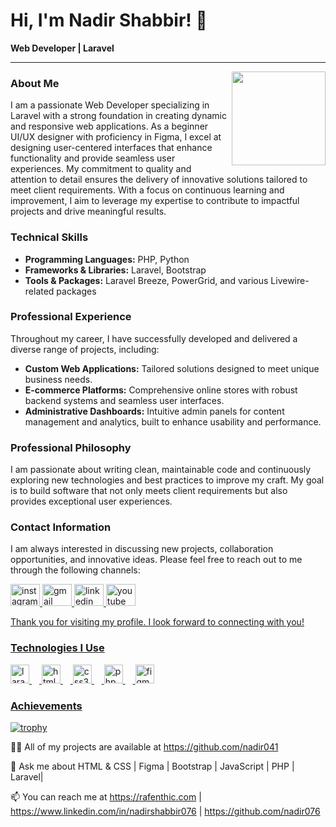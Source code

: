 # Hi, I'm Nadir Shabbir! 👋

**Web Developer | Laravel**

---
<img align="right" height="150" src="https://avatars.githubusercontent.com/u/127302370?v=4" />

### About Me
I am a passionate Web Developer specializing in Laravel with a strong foundation in creating dynamic and responsive web applications. As a beginner UI/UX designer with proficiency in Figma, I excel at designing user-centered interfaces that enhance functionality and provide seamless user experiences. My commitment to quality and attention to detail ensures the delivery of innovative solutions tailored to meet client requirements. With a focus on continuous learning and improvement, I aim to leverage my expertise to contribute to impactful projects and drive meaningful results.






### Technical Skills

- **Programming Languages:** PHP, Python
- **Frameworks & Libraries:** Laravel, Bootstrap
- **Tools & Packages:** Laravel Breeze, PowerGrid, and various Livewire-related packages

### Professional Experience

Throughout my career, I have successfully developed and delivered a diverse range of projects, including:

- **Custom Web Applications:** Tailored solutions designed to meet unique business needs.
- **E-commerce Platforms:** Comprehensive online stores with robust backend systems and seamless user interfaces.
- **Administrative Dashboards:** Intuitive admin panels for content management and analytics, built to enhance usability and performance.


### Professional Philosophy

I am passionate about writing clean, maintainable code and continuously exploring new technologies and best practices to improve my craft. My goal is to build software that not only meets client requirements but also provides exceptional user experiences.

### Contact Information

I am always interested in discussing new projects, collaboration opportunities, and innovative ideas. Please feel free to reach out to me through the following channels:

<div align="left">
  <a href="https://www.instagram.com/nshabbir_041/" target="_blank">
    <img src="https://raw.githubusercontent.com/maurodesouza/profile-readme-generator/master/src/assets/icons/social/instagram/default.svg" width="47" height="35" alt="instagram logo" />
  </a>
  <a href="mailto:nadir62347a@gmail.com" target="_blank">
    <img src="https://raw.githubusercontent.com/maurodesouza/profile-readme-generator/master/src/assets/icons/social/gmail/default.svg" width="47" height="35" alt="gmail logo" />
  </a>
  <a href="https://www.linkedin.com/in/nadirshabbir076" target="_blank">
    <img src="https://raw.githubusercontent.com/maurodesouza/profile-readme-generator/master/src/assets/icons/social/linkedin/default.svg" width="47" height="35" alt="linkedin logo" />
  </a>
  <a href="https://youtube.com/@rafenthic?si=E41mp57W62Gy4PNA" target="_blank">
  <img src="https://raw.githubusercontent.com/maurodesouza/profile-readme-generator/master/src/assets/icons/social/youtube/default.svg" width="47" height="35" alt="youtube logo" />
</div>

Thank you for visiting my profile. I look forward to connecting with you!

### Technologies I Use

<div align="left">
  <img src="https://cdn.jsdelivr.net/gh/devicons/devicon/icons/laravel/laravel-original.svg" height="30" alt="laravel logo" />
  <img width="12" />
  <img src="https://cdn.jsdelivr.net/gh/devicons/devicon/icons/html5/html5-original.svg" height="30" alt="html5 logo" />
  <img width="12" />
  <img src="https://cdn.jsdelivr.net/gh/devicons/devicon/icons/css3/css3-original.svg" height="30" alt="css3 logo" />
  <img width="12" />
  <img src="https://cdn.jsdelivr.net/gh/devicons/devicon/icons/php/php-original.svg" height="30" alt="php logo" />
  <img width="12" />
  <img src="https://cdn.jsdelivr.net/gh/devicons/devicon/icons/figma/figma-original.svg" height="30" alt="figma logo" />
</div>

### Achievements 

[![trophy](https://github-profile-trophy.vercel.app/?username=abdullahabid69)](https://github.com/abdullahabid69/github-profile-trophy)


👨‍💻 All of my projects are available at https://github.com/nadir041

💬 Ask me about HTML & CSS | Figma | Bootstrap | JavaScript | PHP | Laravel| 

📫 You can reach me at https://rafenthic.com | https://www.linkedin.com/in/nadirshabbir076 | https://github.com/nadir076

